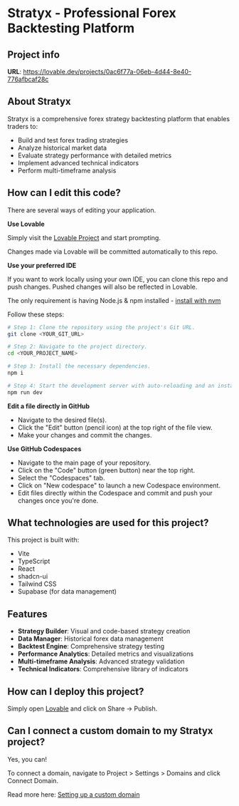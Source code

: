 
# Stratyx - Professional Forex Backtesting Platform

## Project info

**URL**: https://lovable.dev/projects/0ac6f77a-06eb-4d44-8e40-776afbcaf28c

## About Stratyx

Stratyx is a comprehensive forex strategy backtesting platform that enables traders to:
- Build and test forex trading strategies
- Analyze historical market data
- Evaluate strategy performance with detailed metrics
- Implement advanced technical indicators
- Perform multi-timeframe analysis

## How can I edit this code?

There are several ways of editing your application.

**Use Lovable**

Simply visit the [Lovable Project](https://lovable.dev/projects/0ac6f77a-06eb-4d44-8e40-776afbcaf28c) and start prompting.

Changes made via Lovable will be committed automatically to this repo.

**Use your preferred IDE**

If you want to work locally using your own IDE, you can clone this repo and push changes. Pushed changes will also be reflected in Lovable.

The only requirement is having Node.js & npm installed - [install with nvm](https://github.com/nvm-sh/nvm#installing-and-updating)

Follow these steps:

```sh
# Step 1: Clone the repository using the project's Git URL.
git clone <YOUR_GIT_URL>

# Step 2: Navigate to the project directory.
cd <YOUR_PROJECT_NAME>

# Step 3: Install the necessary dependencies.
npm i

# Step 4: Start the development server with auto-reloading and an instant preview.
npm run dev
```

**Edit a file directly in GitHub**

- Navigate to the desired file(s).
- Click the "Edit" button (pencil icon) at the top right of the file view.
- Make your changes and commit the changes.

**Use GitHub Codespaces**

- Navigate to the main page of your repository.
- Click on the "Code" button (green button) near the top right.
- Select the "Codespaces" tab.
- Click on "New codespace" to launch a new Codespace environment.
- Edit files directly within the Codespace and commit and push your changes once you're done.

## What technologies are used for this project?

This project is built with:

- Vite
- TypeScript
- React
- shadcn-ui
- Tailwind CSS
- Supabase (for data management)

## Features

- **Strategy Builder**: Visual and code-based strategy creation
- **Data Manager**: Historical forex data management
- **Backtest Engine**: Comprehensive strategy testing
- **Performance Analytics**: Detailed metrics and visualizations
- **Multi-timeframe Analysis**: Advanced strategy validation
- **Technical Indicators**: Comprehensive library of indicators

## How can I deploy this project?

Simply open [Lovable](https://lovable.dev/projects/0ac6f77a-06eb-4d44-8e40-776afbcaf28c) and click on Share -> Publish.

## Can I connect a custom domain to my Stratyx project?

Yes, you can!

To connect a domain, navigate to Project > Settings > Domains and click Connect Domain.

Read more here: [Setting up a custom domain](https://docs.lovable.dev/tips-tricks/custom-domain#step-by-step-guide)
